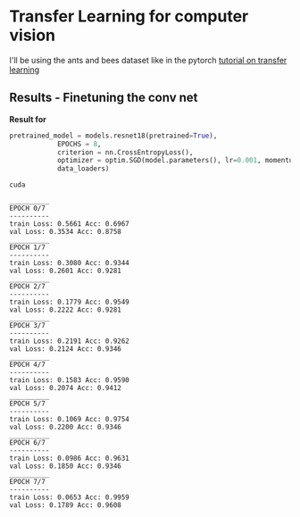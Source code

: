 # Transfer Learning for computer vision

I'll be using the ants and bees dataset like in the pytorch [tutorial on transfer learning](https://pytorch.org/tutorials/beginner/transfer_learning_tutorial.html)


## Results - Finetuning the conv net
**Result for**
```python
pretrained_model = models.resnet18(pretrained=True), 
			EPOCHS = 8, 
			criterion = nn.CrossEntropyLoss(), 
			optimizer = optim.SGD(model.parameters(), lr=0.001, momentum=0.9), 
			data_loaders)
```
```
cuda 

__________
EPOCH 0/7
----------
train Loss: 0.5661 Acc: 0.6967
val Loss: 0.3534 Acc: 0.8758
__________
EPOCH 1/7
----------
train Loss: 0.3080 Acc: 0.9344
val Loss: 0.2601 Acc: 0.9281
__________
EPOCH 2/7
----------
train Loss: 0.1779 Acc: 0.9549
val Loss: 0.2222 Acc: 0.9281
__________
EPOCH 3/7
----------
train Loss: 0.2191 Acc: 0.9262
val Loss: 0.2124 Acc: 0.9346
__________
EPOCH 4/7
----------
train Loss: 0.1583 Acc: 0.9590
val Loss: 0.2074 Acc: 0.9412
__________
EPOCH 5/7
----------
train Loss: 0.1069 Acc: 0.9754
val Loss: 0.2200 Acc: 0.9346
__________
EPOCH 6/7
----------
train Loss: 0.0986 Acc: 0.9631
val Loss: 0.1850 Acc: 0.9346
__________
EPOCH 7/7
----------
train Loss: 0.0653 Acc: 0.9959
val Loss: 0.1789 Acc: 0.9608
```
